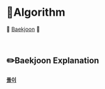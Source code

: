 # 📘Algorithm

📑 [Baekjoon](https://www.acmicpc.net/) 📑

<br/>

## ✏️Baekjoon Explanation

#### [풀이](https://github.com/WeeYoungSeok/Algorithm)